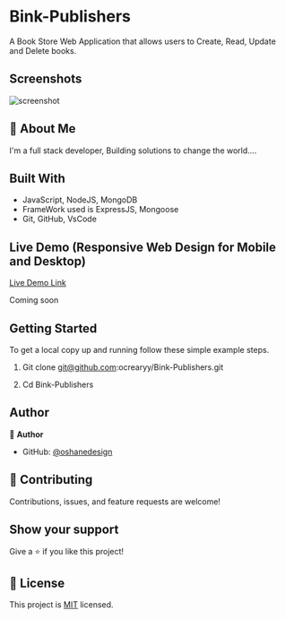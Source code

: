 # Bink-Publishers

A Book Store Web Application that allows users to Create, Read, Update and Delete books. 

## Screenshots
![screenshot](https://user-images.githubusercontent.com/40554384/182713861-ea1c76fb-ceb6-4ad8-a805-58548ca8db1a.png)



## 🚀 About Me
I'm a full stack developer, Building solutions to change the world....


## Built With

- JavaScript, NodeJS, MongoDB
- FrameWork used is ExpressJS, Mongoose
- Git, GitHub, VsCode

## Live Demo (Responsive Web Design for Mobile and Desktop)

[Live Demo Link]()

Coming soon

## Getting Started

To get a local copy up and running follow these simple example steps.

1. Git clone git@github.com:ocrearyy/Bink-Publishers.git

2. Cd Bink-Publishers


## Author

👤 **Author**

- GitHub: [@oshanedesign](https://github.com/ocrearyy)


## 🤝 Contributing

Contributions, issues, and feature requests are welcome!


## Show your support

Give a ⭐️ if you like this project!


## 📝 License

This project is [MIT](./MIT.md) licensed.



